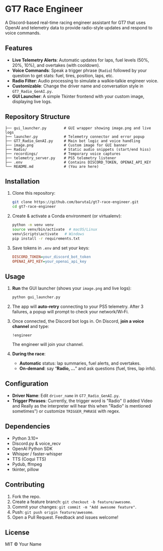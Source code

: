 # GT7 Race Engineer

A Discord-based real-time racing engineer assistant for GT7 that uses OpenAI and telemetry data to provide radio-style updates and respond to voice commands.

## Features

- **Live Telemetry Alerts**: Automatic updates for laps, fuel levels (50%, 20%, 10%), and overtakes (with cooldown).
- **Voice Commands**: Speak a trigger phrase (`Radio`) followed by your question to get stats: fuel, tires, position, laps, etc.
- **Radio Filter**: Audio processing to simulate a walkie‑talkie engineer voice.
- **Customizable**: Change the driver name and conversation style in `GT7_Radio_GenAI.py`.
- **GUI Launcher**: A simple Tkinter frontend with your custom image, displaying live logs.

## Repository Structure

```
├── gui_launcher.py        # GUI wrapper showing image.png and live logs
├── launcher.py            # Telemetry connector and error popup
├── GT7_Radio_GenAI.py     # Main bot logic and voice handling
├── image.png              # Custom image for GUI banner
├── Radio/                 # Static audio snippets (start/end hiss)
├── recordings/            # Temporary voice captures
├── telemetry_server.py    # PS5 telemetry listener
├── .env                   # Contains DISCORD_TOKEN, OPENAI_API_KEY
└── README.md              # (You are here)
```

## Installation

1. Clone this repository:  
   ```bash
   git clone https://github.com/baruta1/gt7-race-engineer.git
   cd gt7-race-engineer
   ```

2. Create & activate a Conda environment (or virtualenv):  
   ```bash
   python -m venv venv
   source venv/bin/activate  # macOS/Linux
   venv\Scripts\activate   # Windows
   pip install -r requirements.txt
   ```

3. Save tokens in `.env` and set your keys:  
   ```ini
   DISCORD_TOKEN=your_discord_bot_token
   OPENAI_API_KEY=your_openai_api_key
   ```

## Usage

1. **Run** the GUI launcher (shows your `image.png` and live logs):  
   ```bash
   python gui_launcher.py
   ```
2. The app will **auto‑retry** connecting to your PS5 telemetry. After 3 failures, a popup will prompt to check your network/Wi‑Fi.
3. Once connected, the Discord bot logs in. On Discord, **join a voice channel** and type:
   ```
   !engineer
   ```
   The engineer will join your channel.

4. **During the race**:
   - **Automatic** status: lap summaries, fuel alerts, and overtakes.
   - **On‑demand**: say “**Radio, …**” and ask questions (fuel, tires, lap info).

## Configuration

- **Driver Name**: Edit `driver_name` in `GT7_Radio_GenAI.py`.
- **Trigger Phrases**: Currently, the trigger word is "Radio" (I added Video and Really as the interpreter will hear this when "Radio" is mentioned sometimes") or customize `TRIGGER_PHRASE` with regex.

## Dependencies

- Python 3.10+
- Discord.py & voice_recv
- OpenAI Python SDK
- Whisper / faster-whisper
- TTS (Coqui TTS)
- Pydub, ffmpeg
- tkinter, pillow

## Contributing

1. Fork the repo.
2. Create a feature branch: `git checkout -b feature/awesome`.
3. Commit your changes: `git commit -m "Add awesome feature"`.
4. Push: `git push origin feature/awesome`.
5. Open a Pull Request. Feedback and issues welcome!

## License

MIT © Your Name
